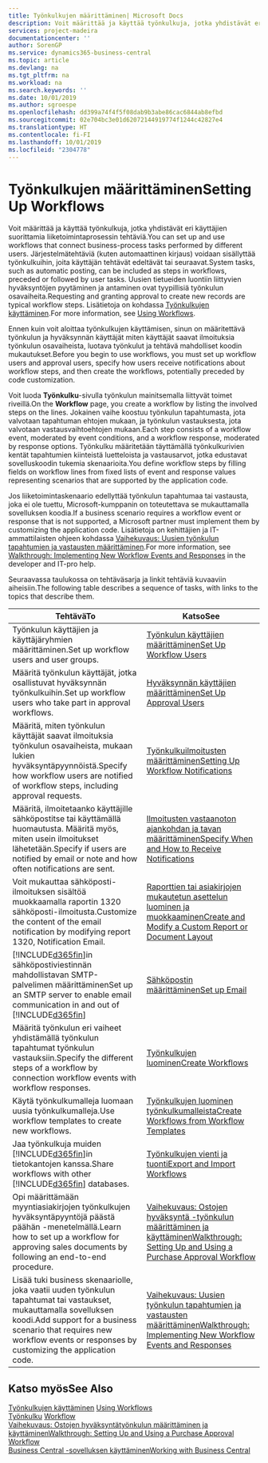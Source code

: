 ```yaml
---
title: Työnkulkujen määrittäminen| Microsoft Docs
description: Voit määrittää ja käyttää työnkulkuja, jotka yhdistävät eri käyttäjien suorittamista liiketoimintaprosessin tehtäviä. Järjestelmätehtäviä (kuten automaattinen kirjaus) voidaan sisällyttää työnkulkuihin, joita käyttäjän tehtävät edeltävät tai seuraavat. Uusien tietueiden luontiin liittyvien hyväksyntöjen pyytäminen ja antaminen ovat tyypillisiä työnkulun osavaiheita.
services: project-madeira
documentationcenter: ''
author: SorenGP
ms.service: dynamics365-business-central
ms.topic: article
ms.devlang: na
ms.tgt_pltfrm: na
ms.workload: na
ms.search.keywords: ''
ms.date: 10/01/2019
ms.author: sgroespe
ms.openlocfilehash: dd399a74f4f5f08dab9b3abe86cac6844ab8efbd
ms.sourcegitcommit: 02e704bc3e01d62072144919774f1244c42827e4
ms.translationtype: HT
ms.contentlocale: fi-FI
ms.lasthandoff: 10/01/2019
ms.locfileid: "2304778"
---
```

# <a name="setting-up-workflows"></a><span data-ttu-id="f0f36-105">Työnkulkujen määrittäminen</span><span class="sxs-lookup"><span data-stu-id="f0f36-105">Setting Up Workflows</span></span>
<span data-ttu-id="f0f36-106">Voit määrittää ja käyttää työnkulkuja, jotka yhdistävät eri käyttäjien suorittamia liiketoimintaprosessin tehtäviä.</span><span class="sxs-lookup"><span data-stu-id="f0f36-106">You can set up and use workflows that connect business-process tasks performed by different users.</span></span> <span data-ttu-id="f0f36-107">Järjestelmätehtäviä (kuten automaattinen kirjaus) voidaan sisällyttää työnkulkuihin, joita käyttäjän tehtävät edeltävät tai seuraavat.</span><span class="sxs-lookup"><span data-stu-id="f0f36-107">System tasks, such as automatic posting, can be included as steps in workflows, preceded or followed by user tasks.</span></span> <span data-ttu-id="f0f36-108">Uusien tietueiden luontiin liittyvien hyväksyntöjen pyytäminen ja antaminen ovat tyypillisiä työnkulun osavaiheita.</span><span class="sxs-lookup"><span data-stu-id="f0f36-108">Requesting and granting approval to create new records are typical workflow steps.</span></span> <span data-ttu-id="f0f36-109">Lisätietoja on kohdassa [Työnkulkujen käyttäminen](across-use-workflows.md).</span><span class="sxs-lookup"><span data-stu-id="f0f36-109">For more information, see [Using Workflows](across-use-workflows.md).</span></span>  

 <span data-ttu-id="f0f36-110">Ennen kuin voit aloittaa työnkulkujen käyttämisen, sinun on määritettävä työnkulun ja hyväksynnän käyttäjät miten käyttäjät saavat ilmoituksia työnkulun osavaiheista, luotava työnkulut ja tehtävä mahdolliset koodin mukautukset.</span><span class="sxs-lookup"><span data-stu-id="f0f36-110">Before you begin to use workflows, you must set up workflow users and approval users, specify how users receive notifications about workflow steps, and then create the workflows, potentially preceded by code customization.</span></span>  

 <span data-ttu-id="f0f36-111">Voit luoda **Työnkulku**-sivulla työnkulun mainitsemalla liittyvät toimet riveillä.</span><span class="sxs-lookup"><span data-stu-id="f0f36-111">On the **Workflow** page, you create a workflow by listing the involved steps on the lines.</span></span> <span data-ttu-id="f0f36-112">Jokainen vaihe koostuu työnkulun tapahtumasta, jota valvotaan tapahtuman ehtojen mukaan, ja työnkulun vastauksesta, jota valvotaan vastausvaihtoehtojen mukaan.</span><span class="sxs-lookup"><span data-stu-id="f0f36-112">Each step consists of a workflow event, moderated by event conditions, and a workflow response, moderated by response options.</span></span> <span data-ttu-id="f0f36-113">Työnkulku määritetään täyttämällä työnkulkurivien kentät tapahtumien kiinteistä luetteloista ja vastausarvot, jotka edustavat sovelluskoodin tukemia skenaarioita.</span><span class="sxs-lookup"><span data-stu-id="f0f36-113">You define workflow steps by filling fields on workflow lines from fixed lists of event and response values representing scenarios that are supported by the application code.</span></span>  

 <span data-ttu-id="f0f36-114">Jos liiketoimintaskenaario edellyttää työnkulun tapahtumaa tai vastausta, joka ei ole tuettu, Microsoft-kumppanin on toteutettava se mukauttamalla sovelluksen koodia.</span><span class="sxs-lookup"><span data-stu-id="f0f36-114">If a business scenario requires a workflow event or response that is not supported, a Microsoft partner must implement them by customizing the application code.</span></span> <span data-ttu-id="f0f36-115">Lisätietoja on kehittäjien ja IT-ammattilaisten ohjeen kohdassa [Vaihekuvaus: Uusien työnkulun tapahtumien ja vastausten määrittäminen](/dynamics-nav/Walkthrough--Implementing-New-Workflow-Events-and-Responses).</span><span class="sxs-lookup"><span data-stu-id="f0f36-115">For more information, see [Walkthrough: Implementing New Workflow Events and Responses](/dynamics-nav/Walkthrough--Implementing-New-Workflow-Events-and-Responses) in the developer and IT-pro help.</span></span>

 <span data-ttu-id="f0f36-116">Seuraavassa taulukossa on tehtäväsarja ja linkit tehtäviä kuvaaviin aiheisiin.</span><span class="sxs-lookup"><span data-stu-id="f0f36-116">The following table describes a sequence of tasks, with links to the topics that describe them.</span></span>  

|<span data-ttu-id="f0f36-117">**Tehtävä**</span><span class="sxs-lookup"><span data-stu-id="f0f36-117">**To**</span></span>|<span data-ttu-id="f0f36-118">**Katso**</span><span class="sxs-lookup"><span data-stu-id="f0f36-118">**See**</span></span>|  
|------------|-------------|  
|<span data-ttu-id="f0f36-119">Työnkulun käyttäjien ja käyttäjäryhmien määrittäminen.</span><span class="sxs-lookup"><span data-stu-id="f0f36-119">Set up workflow users and user groups.</span></span>|[<span data-ttu-id="f0f36-120">Työnkulun käyttäjien määrittäminen</span><span class="sxs-lookup"><span data-stu-id="f0f36-120">Set Up Workflow Users</span></span>](across-how-to-set-up-workflow-users.md)|  
|<span data-ttu-id="f0f36-121">Määritä työnkulun käyttäjät, jotka osallistuvat hyväksynnän työnkulkuihin.</span><span class="sxs-lookup"><span data-stu-id="f0f36-121">Set up workflow users who take part in approval workflows.</span></span>|[<span data-ttu-id="f0f36-122">Hyväksynnän käyttäjien määrittäminen</span><span class="sxs-lookup"><span data-stu-id="f0f36-122">Set Up Approval Users</span></span>](across-how-to-set-up-approval-users.md)|  
|<span data-ttu-id="f0f36-123">Määritä, miten työnkulun käyttäjät saavat ilmoituksia työnkulun osavaiheista, mukaan lukien hyväksyntäpyynnöistä.</span><span class="sxs-lookup"><span data-stu-id="f0f36-123">Specify how workflow users are notified of workflow steps, including approval requests.</span></span>|[<span data-ttu-id="f0f36-124">Työnkulkuilmoitusten määrittäminen</span><span class="sxs-lookup"><span data-stu-id="f0f36-124">Setting Up Workflow Notifications</span></span>](across-setting-up-workflow-notifications.md)|  
|<span data-ttu-id="f0f36-125">Määritä, ilmoitetaanko käyttäjille sähköpostitse tai käyttämällä huomautusta. Määritä myös, miten usein ilmoitukset lähetetään.</span><span class="sxs-lookup"><span data-stu-id="f0f36-125">Specify if users are notified by email or note and how often notifications are sent.</span></span>|[<span data-ttu-id="f0f36-126">Ilmoitusten vastaanoton ajankohdan ja tavan määrittäminen</span><span class="sxs-lookup"><span data-stu-id="f0f36-126">Specify When and How to Receive Notifications</span></span>](across-how-to-specify-when-and-how-to-receive-notifications.md)|  
|<span data-ttu-id="f0f36-127">Voit mukauttaa sähköposti-ilmoituksen sisältöä muokkaamalla raportin 1320 sähköposti-ilmoitusta.</span><span class="sxs-lookup"><span data-stu-id="f0f36-127">Customize the content of the email notification by modifying report 1320, Notification Email.</span></span>|[<span data-ttu-id="f0f36-128">Raporttien tai asiakirjojen mukautetun asettelun luominen ja muokkaaminen</span><span class="sxs-lookup"><span data-stu-id="f0f36-128">Create and Modify a Custom Report or Document Layout</span></span>](ui-how-create-custom-report-layout.md)|  
|<span data-ttu-id="f0f36-129">[!INCLUDE[d365fin](includes/d365fin_md.md)]in sähköpostiviestinnän mahdollistavan SMTP-palvelimen määrittäminen</span><span class="sxs-lookup"><span data-stu-id="f0f36-129">Set up an SMTP server to enable email communication in and out of [!INCLUDE[d365fin](includes/d365fin_md.md)]</span></span>|[<span data-ttu-id="f0f36-130">Sähköpostin määrittäminen</span><span class="sxs-lookup"><span data-stu-id="f0f36-130">Set up Email</span></span>](admin-how-setup-email.md)|
|<span data-ttu-id="f0f36-131">Määritä työnkulun eri vaiheet yhdistämällä työnkulun tapahtumat työnkulun vastauksiin.</span><span class="sxs-lookup"><span data-stu-id="f0f36-131">Specify the different steps of a workflow by connection workflow events with workflow responses.</span></span>|[<span data-ttu-id="f0f36-132">Työnkulkujen luominen</span><span class="sxs-lookup"><span data-stu-id="f0f36-132">Create Workflows</span></span>](across-how-to-create-workflows.md)|  
|<span data-ttu-id="f0f36-133">Käytä työnkulkumalleja luomaan uusia työnkulkumalleja.</span><span class="sxs-lookup"><span data-stu-id="f0f36-133">Use workflow templates to create new workflows.</span></span>|[<span data-ttu-id="f0f36-134">Työnkulkujen luominen työnkulkumalleista</span><span class="sxs-lookup"><span data-stu-id="f0f36-134">Create Workflows from Workflow Templates</span></span>](across-how-to-create-workflows-from-workflow-templates.md)|  
|<span data-ttu-id="f0f36-135">Jaa työnkulkuja muiden [!INCLUDE[d365fin](includes/d365fin_md.md)]in tietokantojen kanssa.</span><span class="sxs-lookup"><span data-stu-id="f0f36-135">Share workflows with other [!INCLUDE[d365fin](includes/d365fin_md.md)] databases.</span></span>|[<span data-ttu-id="f0f36-136">Työnkulkujen vienti ja tuonti</span><span class="sxs-lookup"><span data-stu-id="f0f36-136">Export and Import Workflows</span></span>](across-how-to-export-and-import-workflows.md)|  
|<span data-ttu-id="f0f36-137">Opi määrittämään myyntiasiakirjojen työnkulkujen hyväksyntäpyyntöjä päästä päähän -menetelmällä.</span><span class="sxs-lookup"><span data-stu-id="f0f36-137">Learn how to set up a workflow for approving sales documents by following an end-to-end procedure.</span></span>|[<span data-ttu-id="f0f36-138">Vaihekuvaus: Ostojen hyväksyntä -työnkulun määrittäminen ja käyttäminen</span><span class="sxs-lookup"><span data-stu-id="f0f36-138">Walkthrough: Setting Up and Using a Purchase Approval Workflow</span></span>](walkthrough-setting-up-and-using-a-purchase-approval-workflow.md)|  
|<span data-ttu-id="f0f36-139">Lisää tuki business skenaariolle, joka vaatii uuden työnkulun tapahtumat tai vastaukset, mukauttamalla sovelluksen koodi.</span><span class="sxs-lookup"><span data-stu-id="f0f36-139">Add support for a business scenario that requires new workflow events or responses by customizing the application code.</span></span>|[<span data-ttu-id="f0f36-140">Vaihekuvaus: Uusien työnkulun tapahtumien ja vastausten määrittäminen</span><span class="sxs-lookup"><span data-stu-id="f0f36-140">Walkthrough: Implementing New Workflow Events and Responses</span></span>](/dynamics-nav/Walkthrough--Implementing-New-Workflow-Events-and-Responses)|  

## <a name="see-also"></a><span data-ttu-id="f0f36-141">Katso myös</span><span class="sxs-lookup"><span data-stu-id="f0f36-141">See Also</span></span>  
 <span data-ttu-id="f0f36-142">[Työnkulkujen käyttäminen](across-use-workflows.md) </span><span class="sxs-lookup"><span data-stu-id="f0f36-142">[Using Workflows](across-use-workflows.md) </span></span>  
 <span data-ttu-id="f0f36-143">[Työnkulku](across-workflow.md) </span><span class="sxs-lookup"><span data-stu-id="f0f36-143">[Workflow](across-workflow.md) </span></span>  
 [<span data-ttu-id="f0f36-144">Vaihekuvaus: Ostojen hyväksyntätyönkulun määrittäminen ja käyttäminen</span><span class="sxs-lookup"><span data-stu-id="f0f36-144">Walkthrough: Setting Up and Using a Purchase Approval Workflow</span></span>](walkthrough-setting-up-and-using-a-purchase-approval-workflow.md)  
 [<span data-ttu-id="f0f36-145">Business Central -sovelluksen käyttäminen</span><span class="sxs-lookup"><span data-stu-id="f0f36-145">Working with Business Central</span></span>](ui-work-product.md)
